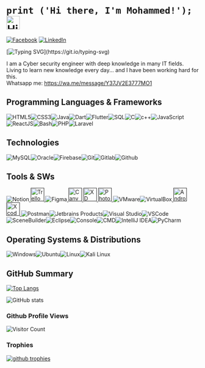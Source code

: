 # `print ('Hi there, I'm Mohammed!'); ` <img src="https://user-images.githubusercontent.com/1303154/88677602-1635ba80-d120-11ea-84d8-d263ba5fc3c0.gif" width="35px" alt="Hi!">

[![Facebook](https://img.shields.io/badge/Facebook-%231877F2.svg?&style=flat-square&logo=facebook&logoColor=white)](https://www.facebook.com/mohammed.mahjoub.3914/) [![LinkedIn](https://img.shields.io/badge/LinkedIn-%230077B5.svg?&style=flat-square&logo=linkedin&logoColor=white)](https://www.linkedin.com/in/mohammed-mahjoub-20b22a235/)

[![Typing SVG](https://readme-typing-svg.herokuapp.com?font=comfortaa&color=00FF00&size=24&width=500&lines=Team+Leader;Software+Engineer;Flutter+Developer;Cybersecurity+Specialist;Nice+to+meet+you...)](https://git.io/typing-svg)

I am a Cyber security engineer with deep knowledge in many IT fields. 
<br/>
Living to learn new knowledge every day... and I have been working hard for this.
<br/>
Whatsapp me: https://wa.me/message/Y37JV2E3777MO1

## Programming Languages & Frameworks

![HTML5](https://img.icons8.com/color/35/html-5.png)![CSS3](https://img.icons8.com/color/35/css3.png)![Java](https://img.icons8.com/color/35/java-coffee-cup-logo--v1.png)![Dart](https://img.icons8.com/color/35/dart.png)![Flutter](https://img.icons8.com/color/35/flutter.png)![SQL](https://img.icons8.com/external-soft-fill-juicy-fish/35/external-sql-coding-and-development-soft-fill-soft-fill-juicy-fish.png)![C](https://img.icons8.com/color/35/c-programming.png)![c++](https://img.icons8.com/color/35/c-plus-plus-logo.png)![JavaScript](https://img.icons8.com/color/35/javascript.png)![ReactJS](https://img.icons8.com/plasticine/35/react.png)![Bash](https://img.icons8.com/plasticine/35/bash.png)![PHP](https://img.icons8.com/officexs/35/php-logo.png)![Laravel](https://img.icons8.com/fluency/35/laravel.png)

## Technologies

![MySQL](https://img.icons8.com/?id=UFXRpPFebwa2&size=35)![Oracle](https://img.icons8.com/color/35/oracle-logo.png)![Firebase](https://img.icons8.com/?id=62452&size=35&color=000000)![Git](https://img.icons8.com/color/35/git.png)![Gitlab](https://img.icons8.com/color/35/gitlab.png)![Github](https://img.icons8.com/?id=52539&size=35)

## Tools & SWs

![Notion](https://img.icons8.com/ios/35/notion.png)<a href="" target="_blank"> <img src="https://cdn2.iconfinder.com/data/icons/social-icons-33/128/Trello-512.png" alt="Trello" width="35" height="35"/> </a>![Figma](https://img.icons8.com/?id=8gfeOoqrHqJU&size=35)<a href="" target="_blank"> <img src="https://encrypted-tbn0.gstatic.com/images?q=tbn:ANd9GcRpZlYdOFZAjOdTwKrveQJHPdzjCtcQkUrdxA&s" alt="Canva" width="35" height="35"/> </a><a href="" target="_blank"> <img src="https://encrypted-tbn0.gstatic.com/images?q=tbn:ANd9GcS80OChMU7lMUMwU7CVu4ZJl1irvee4jmFfjw&s" alt="XD" width="35" height="35"/> </a><a href="" target="_blank"> <img src="https://encrypted-tbn0.gstatic.com/images?q=tbn:ANd9GcSCJXGveO9uR0WrcX7wr3XxCPYmM3sMl1oT9A&s" alt="Photoshop" width="35" height="35"/> </a>![VMware](https://img.icons8.com/?id=mkkp6yt38FVq&size=35)![VirtualBox](https://img.icons8.com/?id=38792&size=35)<a href="" target="_blank"> <img src="https://encrypted-tbn0.gstatic.com/images?q=tbn:ANd9GcQvyngrV1VcblnyUIJNOGt7eitphiJddC2-EA&s" alt="Android Studio" width="35" height="35"/> </a><a href="" target="_blank"> <img src="https://encrypted-tbn0.gstatic.com/images?q=tbn:ANd9GcQSnGERsRZiiP4pPZUtlW2OVL0FLn9H2LtQCQ&s" alt="Xcode" width="35" height="35"/> </a>![Postman](https://img.icons8.com/external-tal-revivo-color-tal-revivo/35/external-postman-is-the-only-complete-api-development-environment-logo-color-tal-revivo.png)![Jetbrains Products](https://img.icons8.com/color/35/jetbrains.png)![Visual Studio](https://img.icons8.com/?id=y7WGoWNuIWac&size=35)![VSCode](https://img.icons8.com/color/35/visual-studio-code-2019.png)![SceneBuilder](https://img.icons8.com/?id=BZz399uT6eo0&size=35&color=000000)![Eclipse](https://img.icons8.com/office/35/java-eclipse.png)![Console](https://img.icons8.com/color/35/console.png)![CMD](https://img.icons8.com/?id=19291&size=35)![IntelliJ IDEA](https://img.icons8.com/?id=61466&size=35)![PyCharm](https://img.icons8.com/?id=117121&size=35)

## Operating Systems & Distributions

![Windows](https://img.icons8.com/color/35/windows-10.png)![Ubuntu](https://img.icons8.com/color/35/ubuntu--v1.png)![Linux](https://img.icons8.com/color/35/linux.png)![Kali Linux](https://img.icons8.com/color/35/kali-linux.png)

## GitHub Summary

[![Top Langs](https://github-readme-stats.vercel.app/api/top-langs/?username=Mohammed-Mahjoub&layout=compact&theme=gruvbox&count_private=true&langs_count=10)](https://github.com/anuraghazra/github-readme-stats)

![GitHub stats](https://github-readme-stats.vercel.app/api?username=Mohammed-Mahjoub&count_private=true&show_icons=true&theme=gruvbox)

### Github Profile Views

![Visitor Count](https://profile-counter.glitch.me/{Mohammed-Mahjoub}/count.svg)

### Trophies

<a href="https://github.com/ryo-ma/github-profile-trophy">
    <img alt="github trophies" src="https://github-profile-trophy.vercel.app/?username=Mohammed-Mahjoub&theme=gruvbox&no-frame=true&column=10">
</a>
